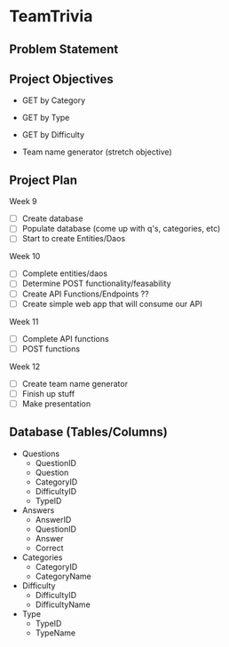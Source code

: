 # TeamTrivia

## Problem Statement


## Project Objectives
* GET by Category
* GET by Type
* GET by Difficulty

* Team name generator (stretch objective)

## Project Plan
Week 9
- [ ] Create database
- [ ] Populate database (come up with q's, categories, etc)
- [ ] Start to create Entities/Daos

Week 10
- [ ] Complete entities/daos
- [ ] Determine POST functionality/feasability
- [ ] Create API Functions/Endpoints ??
- [ ] Create simple web app that will consume our API

Week 11
- [ ] Complete API functions
- [ ] POST functions

Week 12
- [ ] Create team name generator
- [ ] Finish up stuff
- [ ] Make presentation

## Database (Tables/Columns)
* Questions
  * QuestionID
  * Question
  * CategoryID
  * DifficultyID
  * TypeID
* Answers
  * AnswerID
  * QuestionID
  * Answer
  * Correct
* Categories
  * CategoryID
  * CategoryName
* Difficulty
  * DifficultyID
  * DifficultyName
* Type
  * TypeID
  * TypeName
